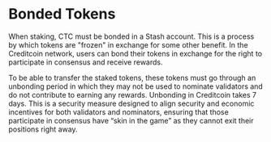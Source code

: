 # Bonded Tokens

When staking, CTC must be bonded in a Stash account. This is a process by which tokens are "frozen" in exchange for some other benefit. In the Creditcoin network, users can bond their tokens in exchange for the right to participate in consensus and receive rewards.

To be able to transfer the staked tokens, these tokens must go through an unbonding period in which they may not be used to nominate validators and do not contribute to earning any rewards. Unbonding in Creditcoin takes 7 days. This is a security measure designed to align security and economic incentives for both validators and nominators, ensuring that those participate in consensus have “skin in the game” as they cannot exit their positions right away.
